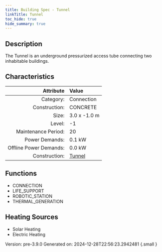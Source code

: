 ```yaml
---
title: Building Spec - Tunnel
linkTitle: Tunnel
toc_hide: true
hide_summary: true
---
```


## Description
The Tunnel is an underground pressurized access tube connecting two inhabitable buildings.

## Characteristics

| Attribute      | Value |
|--------:|:------|
|Category:|Connection|
|Construction:|CONCRETE|
|Size:|3.0 x -1.0 m|
|Level:|-1|
|Maintenance Period:|20|
|Power Demands:|0.1 kW|
|Offline Power Demands:|0.0 kW|
|Construction:|[Tunnel](/docs/definitions/construction/tunnel)|

## Functions
      
- CONNECTION
- LIFE_SUPPORT
- ROBOTIC_STATION
- THERMAL_GENERATION



## Heating Sources

- Solar Heating
- Electric Heating

Version: pre-3.9.0 Generated on: 2024-12-28T22:56:23.2942481
{.small }